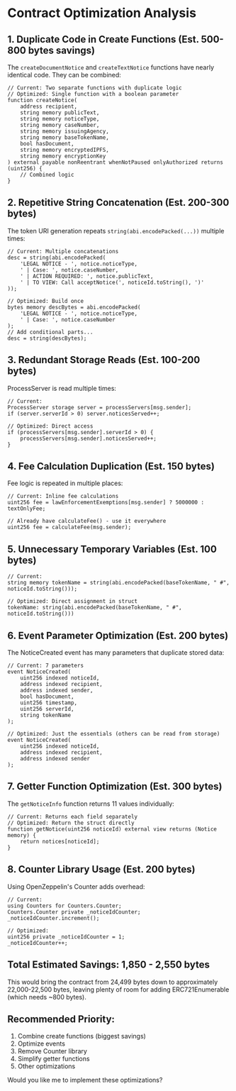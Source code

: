 # Contract Optimization Analysis

## 1. **Duplicate Code in Create Functions** (Est. 500-800 bytes savings)
The `createDocumentNotice` and `createTextNotice` functions have nearly identical code. They can be combined:

```solidity
// Current: Two separate functions with duplicate logic
// Optimized: Single function with a boolean parameter
function createNotice(
    address recipient,
    string memory publicText,
    string memory noticeType,
    string memory caseNumber,
    string memory issuingAgency,
    string memory baseTokenName,
    bool hasDocument,
    string memory encryptedIPFS,
    string memory encryptionKey
) external payable nonReentrant whenNotPaused onlyAuthorized returns (uint256) {
    // Combined logic
}
```

## 2. **Repetitive String Concatenation** (Est. 200-300 bytes)
The token URI generation repeats `string(abi.encodePacked(...))` multiple times:

```solidity
// Current: Multiple concatenations
desc = string(abi.encodePacked(
    'LEGAL NOTICE - ', notice.noticeType,
    ' | Case: ', notice.caseNumber,
    ' | ACTION REQUIRED: ', notice.publicText,
    ' | TO VIEW: Call acceptNotice(', noticeId.toString(), ')'
));

// Optimized: Build once
bytes memory descBytes = abi.encodePacked(
    'LEGAL NOTICE - ', notice.noticeType,
    ' | Case: ', notice.caseNumber
);
// Add conditional parts...
desc = string(descBytes);
```

## 3. **Redundant Storage Reads** (Est. 100-200 bytes)
ProcessServer is read multiple times:

```solidity
// Current:
ProcessServer storage server = processServers[msg.sender];
if (server.serverId > 0) server.noticesServed++;

// Optimized: Direct access
if (processServers[msg.sender].serverId > 0) {
    processServers[msg.sender].noticesServed++;
}
```

## 4. **Fee Calculation Duplication** (Est. 150 bytes)
Fee logic is repeated in multiple places:

```solidity
// Current: Inline fee calculations
uint256 fee = lawEnforcementExemptions[msg.sender] ? 5000000 : textOnlyFee;

// Already have calculateFee() - use it everywhere
uint256 fee = calculateFee(msg.sender);
```

## 5. **Unnecessary Temporary Variables** (Est. 100 bytes)
```solidity
// Current:
string memory tokenName = string(abi.encodePacked(baseTokenName, " #", noticeId.toString()));

// Optimized: Direct assignment in struct
tokenName: string(abi.encodePacked(baseTokenName, " #", noticeId.toString()))
```

## 6. **Event Parameter Optimization** (Est. 200 bytes)
The NoticeCreated event has many parameters that duplicate stored data:

```solidity
// Current: 7 parameters
event NoticeCreated(
    uint256 indexed noticeId,
    address indexed recipient,
    address indexed sender,
    bool hasDocument,
    uint256 timestamp,
    uint256 serverId,
    string tokenName
);

// Optimized: Just the essentials (others can be read from storage)
event NoticeCreated(
    uint256 indexed noticeId,
    address indexed recipient,
    address indexed sender
);
```

## 7. **Getter Function Optimization** (Est. 300 bytes)
The `getNoticeInfo` function returns 11 values individually:

```solidity
// Current: Returns each field separately
// Optimized: Return the struct directly
function getNotice(uint256 noticeId) external view returns (Notice memory) {
    return notices[noticeId];
}
```

## 8. **Counter Library Usage** (Est. 200 bytes)
Using OpenZeppelin's Counter adds overhead:

```solidity
// Current:
using Counters for Counters.Counter;
Counters.Counter private _noticeIdCounter;
_noticeIdCounter.increment();

// Optimized:
uint256 private _noticeIdCounter = 1;
_noticeIdCounter++;
```

## Total Estimated Savings: 1,850 - 2,550 bytes

This would bring the contract from 24,499 bytes down to approximately 22,000-22,500 bytes, leaving plenty of room for adding ERC721Enumerable (which needs ~800 bytes).

## Recommended Priority:
1. Combine create functions (biggest savings)
2. Optimize events
3. Remove Counter library
4. Simplify getter functions
5. Other optimizations

Would you like me to implement these optimizations?